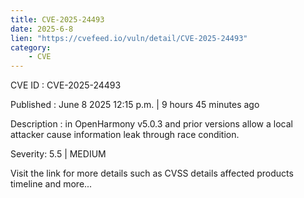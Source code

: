 ```yaml
---
title: CVE-2025-24493
date: 2025-6-8
lien: "https://cvefeed.io/vuln/detail/CVE-2025-24493"
category:
    - CVE
---
```


CVE ID : CVE-2025-24493

Published :  June 8
2025
12:15 p.m. | 9 hours
45 minutes ago

Description : in OpenHarmony v5.0.3 and prior versions allow a local attacker cause information leak through race condition.

Severity: 5.5 | MEDIUM

Visit the link for more details
such as CVSS details
affected products
timeline
and more...
